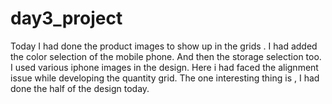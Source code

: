 # day3_project

Today I had done the product images to show up in the grids .
I had added the color selection of the mobile phone.
And then the storage selection too.
I used various iphone images in the design. 
Here i had faced the alignment  issue while developing the quantity grid.
The one interesting thing is , I had done the half of the design today.

